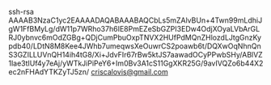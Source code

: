 ssh-rsa AAAAB3NzaC1yc2EAAAADAQABAAABAQCbLs5mZAlvBUn+4Twn99mLdhiJgW1FfBMyLg/dW11p7WRho37h6IE8PmEZeSbGZPI3EDw4OdjXOyaLVbArGLRJ0ybnvc6mOdZGBg+QDjCumPbuOxpTNVX2HUfPdMQnZHlozdLJtgGnzKypdb40/LDtN8M8Kee4JWhb7umeqwsXeOuwrCS2poawb6t/DQXwOqNhnQnS3GZILLUVnQH14ih4tG8/Xi+JdvFIr67rBw5ktJS7aawadOCyPPwbSHy/ABlVZ1lae3tIUf4y7eAj/yWTkJiPiPeY6+Im0Bv3A1cS11GgXKR25G/9avIVQZo6b44X2ec2nFHAdYTKZyTJ5zn/ criscalovis@gmail.com